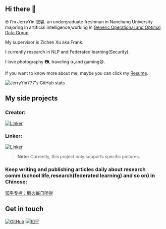 ## Hi there 👋

🤓 I'm JerryYin 骢睿, an undergraduate freshman in Nanchang University majoring in artificial intelligence,working in [Generic Operational and Optimal Data Group](https://good.ncu.edu.cn/index.html).

My supervisor is Zichen Xu aka Frank.

I currently research in NLP and Federated learning(Security).

I love photography 📷, traveling ✈️,and gaming😄.  

If you want to know more about me, maybe you can click my [Resume](https://JerryYin777.github.io).

![JerryYin777's GitHub stats](https://github-readme-stats.vercel.app/api?username=JerryYin777&show_icons=true&theme=tokyonight)

## My side projects
### Creator:

[![Linker](https://github-readme-stats.vercel.app/api/pin?username=JerryYin777&repo=Creator&theme=radical)](https://github.com/JerryYin777/Creator)

### Linker:

[![Linker](https://github-readme-stats.vercel.app/api/pin?username=JerryYin777&repo=Linker&theme=radical)](https://github.com/JerryYin777/Linker)

> **Note:** Currently, this project only supports specific pictures.

### Keep writing and publishing articles daily about research comm (school life,research(federated learning) and so on) in Chinese:

[知乎专栏：鹅の每日所得](https://www.zhihu.com/column/c_1531067260675940352)


## Get in touch

[![GitHub](https://img.shields.io/badge/GitHub-grey?logo=github)](https://github.com/JerryYin777)
[![知乎](https://img.shields.io/badge/知乎-white?logo=zhihu)](https://www.zhihu.com/people/ycr222)


